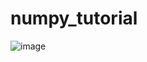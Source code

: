 # numpy_tutorial
![image](https://github.com/user-attachments/assets/4c04152e-2ae6-40c8-a9b0-f00bea50474c)
